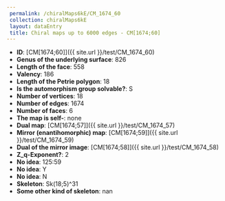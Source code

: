 ```yaml
--- 
 permalink: /chiralMaps6kE/CM_1674_60 
 collection: chiralMaps6kE
 layout: dataEntry
 title: Chiral maps up to 6000 edges - CM[1674;60]
---
```


- **ID**: [CM[1674;60]]({{ site.url }}/test/CM_1674_60)
- **Genus of the underlying surface**: 826
- **Length of the face**: 558
- **Valency**: 186
- **Length of the Petrie polygon**: 18
- **Is the automorphism group solvable?**: S
- **Number of vertices**: 18
- **Number of edges**: 1674
- **Number of faces**: 6
- **The map is self-**: none
- **Dual map**: [CM[1674;57]]({{ site.url }}/test/CM_1674_57)
- **Mirror (enantihomorphic) map**: [CM[1674;59]]({{ site.url }}/test/CM_1674_59)
- **Dual of the mirror image**: [CM[1674;58]]({{ site.url }}/test/CM_1674_58)
- **Z_q-Exponent?**: 2
- **No idea**:  125:59
- **No idea**: Y
- **No idea**: N
- **Skeleton**: Sk(18;5)^31
- **Some other kind of skeleton**: nan
